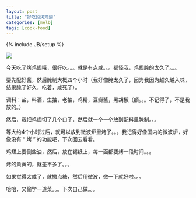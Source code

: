 ```yaml
---
layout: post
title: "好吃的烤鸡翅"
categories: [melb]
tags: [cook-food]
---
```

{% include JB/setup %}

![](https://lh5.googleusercontent.com/-24goO_8gFbg/TKHRVJTjDjI/AAAAAAAAAC0/rITJlukT4ws/s400/28092010179.jpg)

今天吃了烤鸡翅哦，很好吃。。。就是有点咸。。。都怪我，鸡翅腌的太久了。。。

要先配好酱，然后腌制大概四个小时（我好像腌太久了，因为我因为越久越入味，结果腌了好久，吃着，咸死了）。

调料：盐，料酒，生抽，老抽，鸡精，豆瓣酱，黑胡椒（额。。。不记得了，不是我放的。）

然后，我把鸡翅切了几个口子，然后就一个一个放到配料里腌制。。。

等大约4个小时过后，就可以放到微波炉里烤了。。。我记得好像国内的微波炉，好像没有 “ 烤 ” 的功能吧，下次回去看看。

鸡翅上要倒些油，然后，放在锡纸上，每一面都要烤一段时间。。。

烤的黄黄的，就差不多了。。。

如果觉得太咸了，就撒点糖，然后用微波，微一下就好啦。。。

哈哈，又偷学一道菜。。。下次自己做。。。
